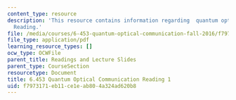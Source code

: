 ```yaml
---
content_type: resource
description: 'This resource contains information regarding  quantum optical communication:
  Reading.'
file: /media/courses/6-453-quantum-optical-communication-fall-2016/f7973171eb11ce1eab804a324ad620b8_MIT6_453F16_Lect1_Notes.pdf
file_type: application/pdf
learning_resource_types: []
ocw_type: OCWFile
parent_title: Readings and Lecture Slides
parent_type: CourseSection
resourcetype: Document
title: 6.453 Quantum Optical Communication Reading 1
uid: f7973171-eb11-ce1e-ab80-4a324ad620b8
---
```


